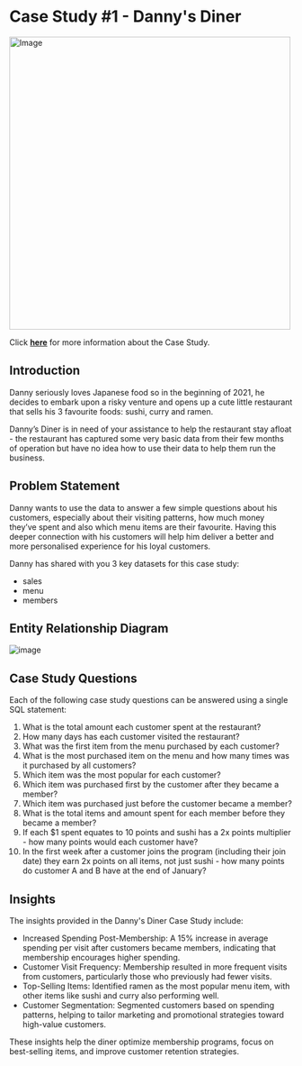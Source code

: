 # Case Study #1 - Danny's Diner 
<img src = "https://user-images.githubusercontent.com/81607668/127727503-9d9e7a25-93cb-4f95-8bd0-20b87cb4b459.png" alt = "Image" width = "500" height="520">

Click **[here](https://8weeksqlchallenge.com/case-study-1/)** for more information about the Case Study.

## Introduction
Danny seriously loves Japanese food so in the beginning of 2021, he decides to embark upon a risky venture and opens up a cute little restaurant that sells his 3 favourite foods: sushi, curry and ramen.

Danny’s Diner is in need of your assistance to help the restaurant stay afloat - the restaurant has captured some very basic data from their few months of operation but have no idea how to use their data to help them run the business.

## Problem Statement
Danny wants to use the data to answer a few simple questions about his customers, especially about their visiting patterns, how much money they’ve spent and also which menu items are their favourite. Having this deeper connection with his customers will help him deliver a better and more personalised experience for his loyal customers.

Danny has shared with you 3 key datasets for this case study:

- sales
- menu
- members

## Entity Relationship Diagram

![image](https://user-images.githubusercontent.com/81607668/127271130-dca9aedd-4ca9-4ed8-b6ec-1e1920dca4a8.png)

## Case Study Questions
Each of the following case study questions can be answered using a single SQL statement:

 1. What is the total amount each customer spent at the restaurant?
 2. How many days has each customer visited the restaurant?
 3. What was the first item from the menu purchased by each customer?
 4. What is the most purchased item on the menu and how many times was it purchased by all customers?
 5. Which item was the most popular for each customer?
 6. Which item was purchased first by the customer after they became a member?
 7. Which item was purchased just before the customer became a member?
 8. What is the total items and amount spent for each member before they became a member?
 9. If each $1 spent equates to 10 points and sushi has a 2x points multiplier - how many points would each customer have?
 10. In the first week after a customer joins the program (including their join date) they earn 2x points on all items, not just sushi - how many points do customer A and B have at the end of January?

## Insights

The insights provided in the Danny's Diner Case Study include:

- Increased Spending Post-Membership: A 15% increase in average spending per visit after customers became members, indicating that membership encourages higher spending.
- Customer Visit Frequency: Membership resulted in more frequent visits from customers, particularly those who previously had fewer visits.
- Top-Selling Items: Identified ramen as the most popular menu item, with other items like sushi and curry also performing well.
- Customer Segmentation: Segmented customers based on spending patterns, helping to tailor marketing and promotional strategies toward high-value customers.

These insights help the diner optimize membership programs, focus on best-selling items, and improve customer retention strategies.
